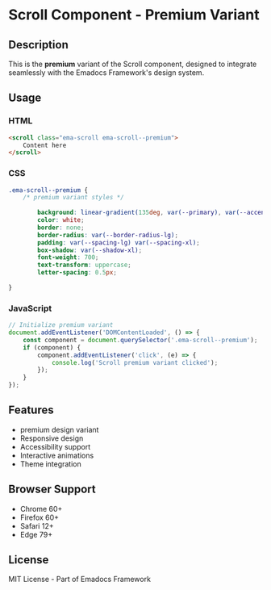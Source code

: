 # Scroll Component - Premium Variant

## Description
This is the **premium** variant of the Scroll component, designed to integrate seamlessly with the Emadocs Framework's design system.

## Usage

### HTML
```html
<scroll class="ema-scroll ema-scroll--premium">
    Content here
</scroll>
```

### CSS
```css
.ema-scroll--premium {
    /* premium variant styles */
    
        background: linear-gradient(135deg, var(--primary), var(--accent));
        color: white;
        border: none;
        border-radius: var(--border-radius-lg);
        padding: var(--spacing-lg) var(--spacing-xl);
        box-shadow: var(--shadow-xl);
        font-weight: 700;
        text-transform: uppercase;
        letter-spacing: 0.5px;
    
}
```

### JavaScript
```javascript
// Initialize premium variant
document.addEventListener('DOMContentLoaded', () => {
    const component = document.querySelector('.ema-scroll--premium');
    if (component) {
        component.addEventListener('click', (e) => {
            console.log('Scroll premium variant clicked');
        });
    }
});
```

## Features
- premium design variant
- Responsive design
- Accessibility support
- Interactive animations
- Theme integration

## Browser Support
- Chrome 60+
- Firefox 60+
- Safari 12+
- Edge 79+

## License
MIT License - Part of Emadocs Framework
